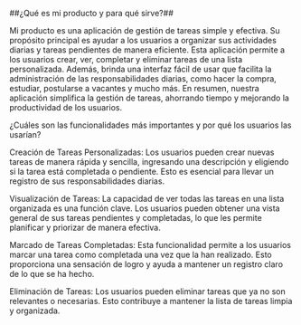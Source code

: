 ##¿Qué es mi producto y para qué sirve?##

Mi producto es una aplicación de gestión de tareas simple y efectiva. Su propósito principal es ayudar a los usuarios a organizar sus actividades diarias y tareas pendientes de manera eficiente. Esta aplicación permite a los usuarios crear, ver, completar y eliminar tareas de una lista personalizada. Además, brinda una interfaz fácil de usar que facilita la administración de las responsabilidades diarias, como hacer la compra, estudiar, postularse a vacantes y mucho más. En resumen, nuestra aplicación simplifica la gestión de tareas, ahorrando tiempo y mejorando la productividad de los usuarios.

¿Cuáles son las funcionalidades más importantes y por qué los usuarios las usarían?

Creación de Tareas Personalizadas: Los usuarios pueden crear nuevas tareas de manera rápida y sencilla, ingresando una descripción y eligiendo si la tarea está completada o pendiente. Esto es esencial para llevar un registro de sus responsabilidades diarias.

Visualización de Tareas: La capacidad de ver todas las tareas en una lista organizada es una función clave. Los usuarios pueden obtener una vista general de sus tareas pendientes y completadas, lo que les permite planificar y priorizar de manera efectiva.

Marcado de Tareas Completadas: Esta funcionalidad permite a los usuarios marcar una tarea como completada una vez que la han realizado. Esto proporciona una sensación de logro y ayuda a mantener un registro claro de lo que se ha hecho.

Eliminación de Tareas: Los usuarios pueden eliminar tareas que ya no son relevantes o necesarias. Esto contribuye a mantener la lista de tareas limpia y organizada.